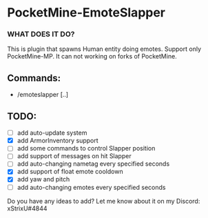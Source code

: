 # PocketMine-EmoteSlapper

### WHAT DOES IT DO?
This is plugin that spawns Human entity doing emotes. Support only PocketMine-MP. It can not working on forks of PocketMine.

## Commands:
 - /emoteslapper [..]

## TODO:
 - [ ] add auto-update system
 - [x] add ArmorInventory support
 - [ ] add some commands to control Slapper position
 - [ ] add support of messages on hit Slapper
 - [ ] add auto-changing nametag every specified seconds
 - [x] add support of float emote cooldown
 - [x] add yaw and pitch
 - [ ] add auto-changing emotes every specified seconds
 
Do you have any ideas to add? Let me know about it on my Discord: xStrixU#4844
